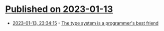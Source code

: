 # [Published on 2023-01-13](index.md)

* [2023-01-13, 23:34:15](https://lobste.rs/s/mcziqs/type_system_is_programmer_s_best_friend) - [The type system is a programmer's best friend](https://dusted.codes/the-type-system-is-a-programmers-best-friend)
